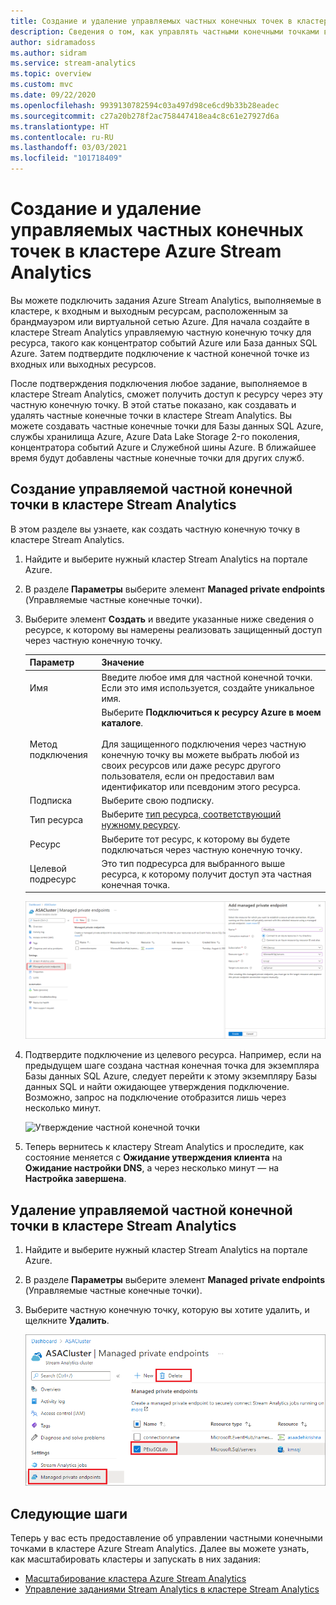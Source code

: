 ```yaml
---
title: Создание и удаление управляемых частных конечных точек в кластере Azure Stream Analytics
description: Сведения о том, как управлять частными конечными точками в кластере Azure Stream Analytics.
author: sidramadoss
ms.author: sidram
ms.service: stream-analytics
ms.topic: overview
ms.custom: mvc
ms.date: 09/22/2020
ms.openlocfilehash: 9939130782594c03a497d98ce6cd9b33b28eadec
ms.sourcegitcommit: c27a20b278f2ac758447418ea4c8c61e27927d6a
ms.translationtype: HT
ms.contentlocale: ru-RU
ms.lasthandoff: 03/03/2021
ms.locfileid: "101718409"
---
```

# <a name="create-and-delete-managed-private-endpoints-in-an-azure-stream-analytics-cluster"></a>Создание и удаление управляемых частных конечных точек в кластере Azure Stream Analytics

Вы можете подключить задания Azure Stream Analytics, выполняемые в кластере, к входным и выходным ресурсам, расположенным за брандмауэром или виртуальной сетью Azure. Для начала создайте в кластере Stream Analytics управляемую частную конечную точку для ресурса, такого как концентратор событий Azure или База данных SQL Azure. Затем подтвердите подключение к частной конечной точке из входных или выходных ресурсов.

После подтверждения подключения любое задание, выполняемое в кластере Stream Analytics, сможет получить доступ к ресурсу через эту частную конечную точку. В этой статье показано, как создавать и удалять частные конечные точки в кластере Stream Analytics. Вы можете создавать частные конечные точки для Базы данных SQL Azure, службы хранилища Azure, Azure Data Lake Storage 2-го поколения, концентратора событий Azure и Служебной шины Azure. В ближайшее время будут добавлены частные конечные точки для других служб. 

## <a name="create-managed-private-endpoint-in-stream-analytics-cluster"></a>Создание управляемой частной конечной точки в кластере Stream Analytics

В этом разделе вы узнаете, как создать частную конечную точку в кластере Stream Analytics.

1. Найдите и выберите нужный кластер Stream Analytics на портале Azure.

1. В разделе **Параметры** выберите элемент **Managed private endpoints** (Управляемые частные конечные точки).

1. Выберите элемент **Создать** и введите указанные ниже сведения о ресурсе, к которому вы намерены реализовать защищенный доступ через частную конечную точку.

   |Параметр|Значение|
   |---|---|
   |Имя|Введите любое имя для частной конечной точки. Если это имя используется, создайте уникальное имя.|
   |Метод подключения|Выберите **Подключиться к ресурсу Azure в моем каталоге**.<br><br>Для защищенного подключения через частную конечную точку вы можете выбрать любой из своих ресурсов или даже ресурс другого пользователя, если он предоставил вам идентификатор или псевдоним этого ресурса.|
   |Подписка|Выберите свою подписку.|
   |Тип ресурса|Выберите [тип ресурса, соответствующий нужному ресурсу](../private-link/private-endpoint-overview.md#private-link-resource).|
   |Ресурс|Выберите тот ресурс, к которому вы будете подключаться через частную конечную точку.|
   |Целевой подресурс|Это тип подресурса для выбранного выше ресурса, к которому получит доступ эта частная конечная точка.|

   ![Интерфейс создания частной конечной точки](./media/private-endpoints/create-private-endpoint.png)

1. Подтвердите подключение из целевого ресурса. Например, если на предыдущем шаге создана частная конечная точка для экземпляра Базы данных SQL Azure, следует перейти к этому экземпляру Базы данных SQL и найти ожидающее утверждения подключение. Возможно, запрос на подключение отобразится лишь через несколько минут.

    ![Утверждение частной конечной точки](./media/private-endpoints/approve-private-endpoint.png)

1. Теперь вернитесь к кластеру Stream Analytics и проследите, как состояние меняется с **Ожидание утверждения клиента** на **Ожидание настройки DNS**, а через несколько минут — на **Настройка завершена**.

## <a name="delete-a-managed-private-endpoint-in-a-stream-analytics-cluster"></a>Удаление управляемой частной конечной точки в кластере Stream Analytics

1. Найдите и выберите нужный кластер Stream Analytics на портале Azure.

1. В разделе **Параметры** выберите элемент **Managed private endpoints** (Управляемые частные конечные точки).

1. Выберите частную конечную точку, которую вы хотите удалить, и щелкните **Удалить**.

   ![Удаление частной конечной точки](./media/private-endpoints/delete-private-endpoint.png)

## <a name="next-steps"></a>Следующие шаги

Теперь у вас есть предоставление об управлении частными конечными точками в кластере Azure Stream Analytics. Далее вы можете узнать, как масштабировать кластеры и запускать в них задания:

* [Масштабирование кластера Azure Stream Analytics](scale-cluster.md)
* [Управление заданиями Stream Analytics в кластере Stream Analytics](manage-jobs-cluster.md)

